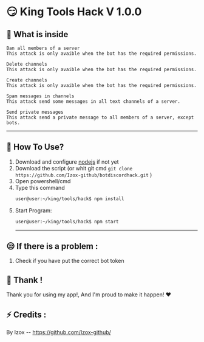 # 😏 King Tools Hack V 1.0.0
## 🔎 What is inside 
```Last judgement
Ban all members of a server
This attack is only avaible when the bot has the required permissions.
```

```Spring cleaning
Delete channels
This attack is only avaible when the bot has the required permissions.
```


```Channels Maker
Create channels
This attack is only avaible when the bot has the required permissions.
```

```Channels spammer
Spam messages in channels
This attack send some messages in all text channels of a server. 
```

```Spammer
Send private messages
This attack send a private message to all members of a server, except bots. 
```
<hr>



## 🤔 How To Use?

1. Download and configure [nodejs](https://nodejs.org/en/) if not yet
2. Download the script  (or whit git cmd ```git clone https://github.com/Izox-github/botdiscordhack.git``` )
4. Open powershell/cmd
5. Type this command
    ```sh
    user@user:~/king/tools/hack$ npm install
    ```
6.  Start Program:
    ```sh
    user@user:~/king/tools/hack$ npm start
    ```
    <hr>
    
## 😒 If there is a problem :
1. Check if you have put the correct bot token

## 💛 Thank !
Thank you for using my app!, And I'm proud to make it happen!    ❤


## ⚡ Credits :
By Izox -- https://github.com/Izox-github/
